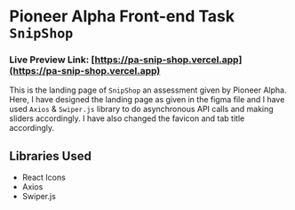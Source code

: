 # Pioneer Alpha Front-end Task `SnipShop`

### Live Preview Link: [https://pa-snip-shop.vercel.app](https://pa-snip-shop.vercel.app)

This is the landing page of `SnipShop` an assessment given by Pioneer Alpha. Here, I have designed the landing page as given in the figma file and I have used `Axios` & `Swiper.js` library to do asynchronous API calls and making sliders accordingly. I have also changed the favicon and tab title accordingly.

## Libraries Used

- React Icons
- Axios
- Swiper.js
